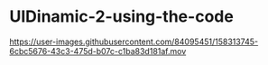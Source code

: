 # UIDinamic-2-using-the-code

https://user-images.githubusercontent.com/84095451/158313745-6cbc5676-43c3-475d-b07c-c1ba83d181af.mov

